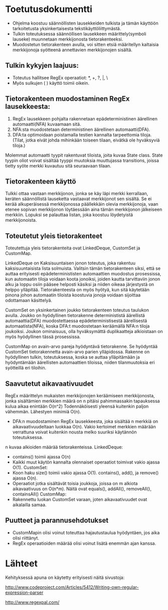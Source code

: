 # Toetutusdokumentti

- Ohjelma koostuu säännöllisten lausekkeiden tulkista ja tämän käyttöön
tarkoitetusta yksinkertaisesta tekstikäyttöliittymästä.
- Tulkin toteutuksessa säännöllisen lausekkeen määrittely(symboli lauseke) muunnetaan
merkkijonosta tietorakenteeksi.
- Muodostetun tietorakenteen avulla, voi sitten etsiä määritellyn kaltaisia merkkijonoja
syötteenä annettavien merkkijonojen sisältä.

## Tulkin kykyjen laajuus:
- Toteutus hallitsee RegEx operaatiot: *, +, ?, |, \
- Myös sulkujen ( ) käyttö toimii oikein.

## Tietorakenteen muodostaminen RegEx lausekkeesta:

1. RegEx lausekkeen pohjalta rakennetaan epädeterministinen äärellinen 
automaatti(NFA) kuvaamaan sitä.
2. NFA:sta muodostetaan deterministinen äärellinen automaatti(DFA).
3. DFA:ta optimoidaan poistamalla testien kannalta tarpeettomia tiloja.
(Tilat, jotka eivät johda mihinkään toiseen tilaan, eivätkä ole hyväksyviä tiloja.)

Molemmat automaatti tyypit rakentuvat tiloista, joita kuvaa State class. State tyypin
oliot voivat sisältää tyyppi muutoksia muuttujassa transitions, joissa tietty syöte merkki kuvautuu sitä seuraavaan tilaan.

## Tietorakenteen käyttö

Tulkki ottaa vastaan merkkijonon, jonka se käy läpi merkki kerrallaan, keräten
säännöllistä lauseketta vastaavat merkkijonot sen sisältä. Se ei kerää alkuperäisessä 
merkkijonossa päällekkäin olevia merkkijonoja, vaan etenee sopivan merkkijonon 
löytäessään aina tämän merkkijonon jälkeiseen merkkiin. Lopuksi se palauttaa
listan, joka koostuu löydetyistä merkkijonoista.

## Toteutetut yleis tietorakenteet

Toteutettuja yleis tietorakenteita ovat LinkedDeque, CustomSet ja CustomMap.

LinkedDeque on Kaksisuuntaisen jonon toteutus, joka rakentuu kaksisuuntaisista 
lista solmuista. Valitsin tämän tietorakenteen siksi, että se auttaa erityisesti 
epädeterminististen automaattien muodostus prosessissa, kun automaatin tiloja voidaan koota jonoiksi, joiden kautta tarvittaviin jonon alku ja loppu osiin pääsee helposti käsiksi ja niiden oikeaa järjestystä on helppo ylläpitää. Tietorakenteesta on myös hyötyä, kun sitä käytetään pinona johon automaatin tiloista koostuvia jonoja voidaan sijoittaa odottamaan käsittelyä.

CustomSet on yksinkertainen joukko tietorakenteen toteutus taulukon avulla.
Joukko on hyödyllinen tietorakenne determinististä äärellistä automaattia(DFA) 
muodostettaessa epädeterministisestä äärellisestä automaatista(NFA), koska
DFA:t muodostetaan keräämällä NFA:n tiloja joukoiksi. Joukon ominaisuus, olla
hyväksymättä duplikaatteja alkioistaan on myös hyödyllinen tässä prosessissa.

CustomMap on avain-arvo pareja hyödyntävä tietorakenne. Se hyödyntää CustomSet
tietorakennetta avain-arvo parien ylläpidossa. Rakenne on hyödyllinen tulkin, 
toteutuksessa, koska se auttaa ylläpitämään ja hyödyntämään äärellisten 
automaattien tiloissa, niiden tilanmuutoksia eri syötteillä eri tiloihin.

## Saavutetut aikavaativuudet

RegEx määrittelyn mukaisten merkkijonojen keräämiseen merkkijonosta, jonka sisältämien
merkkien määrä on n pitäisi pahimmassakin tapauksessa kulua aikaa enintään O(n^2) 
Todennäköisesti yleensä kuitenkin paljon vähemmän. Lähestyen minimiä O(n).

- DFA:n muodostaminen RegEx lausekkeesta, joka sisältää n merkkiä on aikavaativuudeltaan 
luokkaa O(n). Vakio kertoimet merkkien määrään verrattuna voivat 
kuitenkin nousta melko suuriksi käytännön toteutuksessa.

n kuvaa alkioiden määrää tietorakenteissa.
LinkedDeque:
- contains() toimii ajassa O(n)
- Kaikki muut käytön kannalta olennaiset operaatiot toimivat vakio ajassa O(1).
CustomSet:
- Koon haku size() toimii vakio ajassa O(1). contains(), add(), ja remove() ajassa O(n).
- Operaatiot jotka sisältävät toisia joukkoja, joissa on m alkiota aikavaativuus
on O(n*m). Näitä ovat equals(), addAll(), removeAll(), containsAll()
CustomMap:
- Rakennettu luokan CustomSet varaan, joten aikavaativuudet ovat aikalailla samaa.

## Puutteet ja parannusehdotukset
- CustomMapin olisi voinut toteuttaa hajautustaulua hyödyntäen, jos aika olisi riittänyt.
- RegEx operaatioiden määrää olisi voinut lisätä enemmän ajan kanssa.

# Lähteet

Kehityksessä apuna on käytetty erityisesti näitä sivustoja:

http://www.codeproject.com/Articles/5412/Writing-own-regular-expression-parser

http://www.regexpal.com/